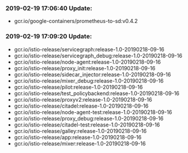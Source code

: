 ### 2019-02-19 17:06:40 Update:

- gcr.io/google-containers/prometheus-to-sd:v0.4.2
### 2019-02-19 17:09:20 Update:

- gcr.io/istio-release/servicegraph:release-1.0-20190218-09-16
- gcr.io/istio-release/servicegraph_debug:release-1.0-20190218-09-16
- gcr.io/istio-release/node-agent:release-1.0-20190218-09-16
- gcr.io/istio-release/proxy_init:release-1.0-20190218-09-16
- gcr.io/istio-release/sidecar_injector:release-1.0-20190218-09-16
- gcr.io/istio-release/mixer_debug:release-1.0-20190218-09-16
- gcr.io/istio-release/pilot:release-1.0-20190218-09-16
- gcr.io/istio-release/test_policybackend:release-1.0-20190218-09-16
- gcr.io/istio-release/proxyv2:release-1.0-20190218-09-16
- gcr.io/istio-release/citadel:release-1.0-20190218-09-16
- gcr.io/istio-release/node-agent-test:release-1.0-20190218-09-16
- gcr.io/istio-release/proxy_debug:release-1.0-20190218-09-16
- gcr.io/istio-release/citadel-test:release-1.0-20190218-09-16
- gcr.io/istio-release/galley:release-1.0-20190218-09-16
- gcr.io/istio-release/app:release-1.0-20190218-09-16
- gcr.io/istio-release/mixer:release-1.0-20190218-09-16
